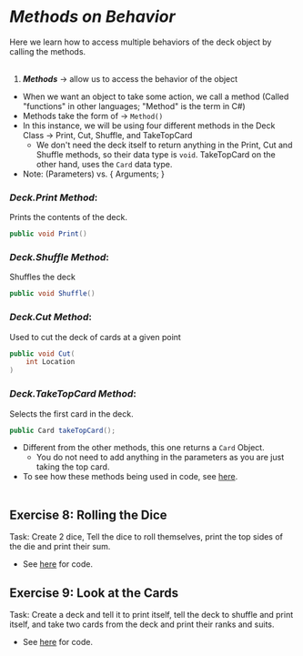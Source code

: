 # ***Methods on Behavior***
Here we learn how to access multiple behaviors of the deck object by calling the methods. 
<br></br>

1. ***Methods*** → allow us to access the behavior of the object
- When we want an object to take some action, we call a method (Called "functions" in other languages; "Method" is the term in C#)
- Methods take the form of → `Method()`
- In this instance, we will be using four different methods in the Deck Class → Print, Cut, Shuffle, and TakeTopCard
    - We don't need the deck itself to return anything in the Print, Cut and Shuffle methods, so their data type is `void`. TakeTopCard on the other hand, uses the `Card` data type.
- Note: (Parameters) vs. { Arguments; }

### ***Deck.Print Method***:
<p> Prints the contents of the deck. </p>

``` C#
public void Print()
```

### ***Deck.Shuffle Method***:
<p> Shuffles the deck </p>

``` C#
public void Shuffle()
```

### ***Deck.Cut Method***:
<p> Used to cut the deck of cards at a given point </p> 

``` C#
public void Cut(
    int Location
)
```

### ***Deck.TakeTopCard Method***:
<p> Selects the first card in the deck. </p>

``` C#
public Card takeTopCard();
```

- Different from the other methods, this one returns a `Card` Object.
    - You do not need to add anything in the parameters as you are just taking the top card.
- To see how these methods being used in code, see [here](MethodPrac.cs).
<br></br>

## Exercise 8: Rolling the Dice
Task: Create 2 dice, Tell the dice to roll themselves, print the top sides of the die and print their sum.
- See [here](../Exercises8-9/Exercise8.cs) for code.

## Exercise 9: Look at the Cards
Task: Create a deck and tell it to print itself, tell the deck to shuffle and print itself, and take two cards from the deck and print their ranks and suits.
- See [here](../Exercises8-9/Exercise9.cs) for code.